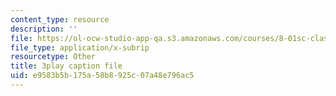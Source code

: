 ```yaml
---
content_type: resource
description: ''
file: https://ol-ocw-studio-app-qa.s3.amazonaws.com/courses/8-01sc-classical-mechanics-fall-2016/e9583b5b175a58b8925c07a48e796ac5_OwNr82QgkP8.vtt
file_type: application/x-subrip
resourcetype: Other
title: 3play caption file
uid: e9583b5b-175a-58b8-925c-07a48e796ac5
---
```

